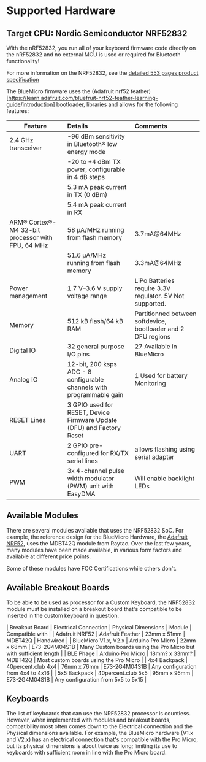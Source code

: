 # Supported Hardware

## Target CPU: Nordic Semiconductor NRF52832

With the nRF52832, you run all of your keyboard firmware code directly on the nRF52832 and no external MCU is used or required for Bluetooth functionality!

For more information on the NRF52832, see the [detailed 553 pages product specification](http://infocenter.nordicsemi.com/pdf/nRF52832_PS_v1.4.pdf)

The BlueMicro firmware uses the (Adafruit nrf52 feather)[https://learn.adafruit.com/bluefruit-nrf52-feather-learning-guide/introduction] bootloader, libraries and allows for the following features:

| Feature        | Details           | Comments  |
| ------------- |:------------- |:----- |
| 2.4 GHz transceiver  | -96 dBm sensitivity in Bluetooth® low energy mode |  |
|               |  -20 to +4 dBm TX power, configurable in 4 dB steps      |    |
|              | 5.3 mA peak current in TX (0 dBm)     |     |
|              | 5.4 mA peak current in RX    |     |
| ARM® Cortex®-M4 32-bit processor with FPU, 64 MHz  | 58 μA/MHz running from flash memory | 3.7mA@64MHz |
|   | 51.6 μA/MHz running from flash memory | 3.3mA@64MHz |
| Power management  | 1.7 V–3.6 V supply voltage range | LiPo Batteries require 3.3V regulator. 5V Not supported.  |
| Memory  | 512 kB flash/64 kB RAM | Partitionned between softdevice, bootloader and 2 DFU regions |
| Digital IO  | 32 general purpose I/O pins | 27 Available in BlueMicro |
| Analog IO  | 12-bit, 200 ksps ADC - 8 configurable channels with programmable gain | 1 Used for battery Monitoring |
| RESET Lines  | 3 GPIO used for RESET, Device Firmware Update (DFU) and Factory Reset |  |
| UART  | 2 GPIO pre-configured for RX/TX serial lines | allows flashing using serial adapter |
| PWM  | 3x 4-channel pulse width modulator (PWM) unit with EasyDMA | Will enable backlight LEDs  |

## Available Modules

There are several modules available that uses the NRF52832 SoC.
For example, the reference design for the BlueMicro Hardware, the [Adafruit NRF52](https://learn.adafruit.com/bluefruit-nrf52-feather-learning-guide/downloads), uses the MDBT42Q module from Raytac.  Over the last few years, many modules have been made available, in various form factors and available at different price points.

Some of these modules have FCC Certifications while others don't.


## Available Breakout Boards

To be able to be used as processor for a Custom Keyboard, the NRF52832 module must be installed on a breakout board that's compatible to be inserted in the custom keyboard in question.

| Breakout Board       | Electrical Connection | Physical Dimensions    | Module        | Compatible with |
| Adafruit NRF52       | Adafruit Feather      | 23mm x 51mm            | MDBT42Q       | Handwired       |
| BlueMicro V1.x, V2.x | Arduino Pro Micro     | 22mm x 68mm            | E73-2G4M04S1B | Many Custom boards using the Pro Micro but with sufficient length |
| BLE Phage            | Arduino Pro Micro     | 18mm? x 33mm?          | MDBT42Q       | Most custom boards using the Pro Micro |
| 4x4 Backpack         | 40percent.club 4x4    | 76mm x 76mm            | E73-2G4M04S1B | Any configuration from 4x4 to 4x16 |
| 5x5 Backpack         | 40percent.club 5x5    | 95mm x 95mm            | E73-2G4M04S1B | Any configuration from 5x5 to 5x15 |

## Keyboards 

The list of keyboards that can use the NRF52832 processor is countless.  However, when implemented with modules and breakout boards, compatibility most often comes down to the Electrical connection and the Physical dimensions available.
For example, the BlueMicro hardware (V1.x and V2.x) has an electrical connection that's compatible with the Pro Micro, but its physical dimensions is about twice as long; limiting its use to keyboards with sufficient room in line with the Pro Micro board.





